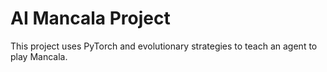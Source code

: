 # AI Mancala Project

This project uses PyTorch and evolutionary strategies to teach an agent to play Mancala.